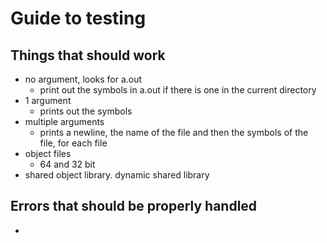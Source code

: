 # Guide to testing
## Things that should work
- no argument, looks for a.out
    - print out the symbols in a.out if there is one in the current directory
- 1 argument
    - prints out the symbols
- multiple arguments
    - prints a newline, the name of the file and then the symbols of the file, for each file
- object files
    - 64 and 32 bit
- shared object library. dynamic shared library
## Errors that should be properly handled
- 